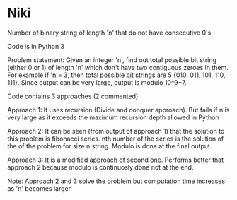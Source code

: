 # Niki
Number of binary string of length 'n' that do not have consecutive 0's

Code is in Python 3

Problem statement: Given an integer 'n', find out total possible bit string (either 0 or 1) of length 'n' which don't have two contiguous zeroes in them. For example if 'n'= 3, then total possible bit strings are 5 {010, 011, 101, 110, 111}.
Since output can be very large, output is modulo 10^9+7.

Code contains 3 approaches (2 commented)

Approach 1: It uses recursion (Divide and conquer approach). But fails if n is very large as it exceeds the maximum recursion depth allowed in Python

Approach 2: It can be seen (from output of approach 1) that the solution to this problem is fibonacci series. nth number of the series is the solution of the of the problem for size n string. Modulo is done at the final output.

Approach 3: It is a modified approach of second one. Performs better that approach 2 because modulo is continuosly done not at the end.

Note: Approach 2 and 3 solve the problem but computation time increases as 'n' becomes larger.
